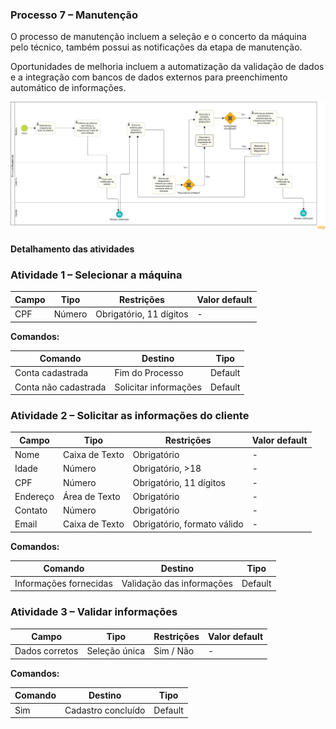### Processo 7 – Manutenção

O processo de manutenção incluem a seleção e o concerto da máquina pelo técnico, também possui as notificações da etapa de manutenção.

Oportunidades de melhoria incluem a automatização da validação de dados e a integração com bancos de dados externos para preenchimento automático de informações.

![Modelo BPMN do Cadastro de Cliente](/docs/images/processos/manutencaoBPMN.png "Modelo BPMN do Cadastro de Cliente.")

#### Detalhamento das atividades

### Atividade 1 – Selecionar a máquina 

| **Campo**       | **Tipo**        | **Restrições**          | **Valor default** |
|-----------------|----------------|-------------------------|-------------------|
| CPF            | Número         | Obrigatório, 11 dígitos | -                 |

**Comandos:**

| **Comando**     | **Destino**               | **Tipo**   |
|---------------|--------------------------|-----------|
| Conta cadastrada | Fim do Processo        | Default   |
| Conta não cadastrada | Solicitar informações | Default   |

### Atividade 2 – Solicitar as informações do cliente

| **Campo**   | **Tipo**        | **Restrições**         | **Valor default** |
|------------|----------------|----------------------|-------------------|
| Nome       | Caixa de Texto | Obrigatório         | -                 |
| Idade      | Número        | Obrigatório, >18     | -                 |
| CPF        | Número        | Obrigatório, 11 dígitos | -                 |
| Endereço   | Área de Texto | Obrigatório         | -                 |
| Contato    | Número        | Obrigatório         | -                 |
| Email      | Caixa de Texto | Obrigatório, formato válido | -                 |

**Comandos:**

| **Comando**        | **Destino**                      | **Tipo**   |
|-------------------|--------------------------------|-----------|
| Informações fornecidas | Validação das informações  | Default   |

### Atividade 3 – Validar informações

| **Campo**            | **Tipo**         | **Restrições**      | **Valor default** |
|---------------------|-----------------|---------------------|-------------------|
| Dados corretos     | Seleção única   | Sim / Não         | -                 |

**Comandos:**

| **Comando**        | **Destino**                          | **Tipo**   |
|-------------------|-----------------------------------|-----------|
| Sim              | Cadastro concluído                | Default   |
